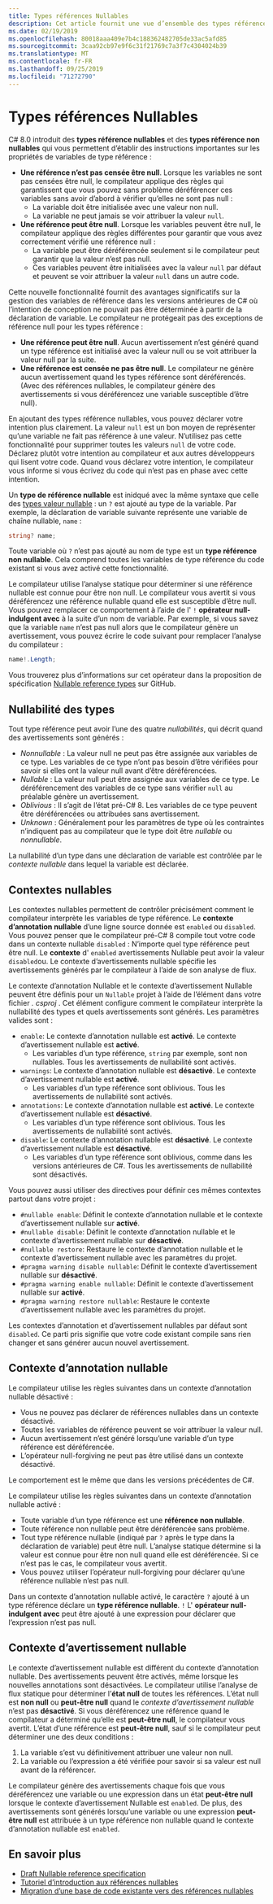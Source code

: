 ```yaml
---
title: Types références Nullables
description: Cet article fournit une vue d’ensemble des types référence nullables, ajoutés dans C# 8. Vous allez découvrir comment la fonctionnalité offre une protection contre les exceptions de référence null pour les projets nouveaux ou existants.
ms.date: 02/19/2019
ms.openlocfilehash: 80018aaa409e7b4c188362482705de33ac5afd85
ms.sourcegitcommit: 3caa92cb97e9f6c31f21769c7a3f7c4304024b39
ms.translationtype: MT
ms.contentlocale: fr-FR
ms.lasthandoff: 09/25/2019
ms.locfileid: "71272790"
---
```

# <a name="nullable-reference-types"></a>Types références Nullables

C# 8.0 introduit des **types référence nullables** et des **types référence non nullables** qui vous permettent d’établir des instructions importantes sur les propriétés de variables de type référence :

- **Une référence n’est pas censée être null**. Lorsque les variables ne sont pas censées être null, le compilateur applique des règles qui garantissent que vous pouvez sans problème déréférencer ces variables sans avoir d’abord à vérifier qu’elles ne sont pas null :
  - La variable doit être initialisée avec une valeur non null.
  - La variable ne peut jamais se voir attribuer la valeur `null`.
- **Une référence peut être null**. Lorsque les variables peuvent être null, le compilateur applique des règles différentes pour garantir que vous avez correctement vérifié une référence null :
  - La variable peut être déréférencée seulement si le compilateur peut garantir que la valeur n’est pas null.
  - Ces variables peuvent être initialisées avec la valeur `null` par défaut et peuvent se voir attribuer la valeur `null` dans un autre code.

Cette nouvelle fonctionnalité fournit des avantages significatifs sur la gestion des variables de référence dans les versions antérieures de C# où l’intention de conception ne pouvait pas être déterminée à partir de la déclaration de variable. Le compilateur ne protégeait pas des exceptions de référence null pour les types référence :

- **Une référence peut être null**. Aucun avertissement n’est généré quand un type référence est initialisé avec la valeur null ou se voit attribuer la valeur null par la suite.
- **Une référence est censée ne pas être null**. Le compilateur ne génère aucun avertissement quand les types référence sont déréférencés. (Avec des références nullables, le compilateur génère des avertissements si vous déréférencez une variable susceptible d’être null).

En ajoutant des types référence nullables, vous pouvez déclarer votre intention plus clairement. La valeur `null` est un bon moyen de représenter qu’une variable ne fait pas référence à une valeur. N’utilisez pas cette fonctionnalité pour supprimer toutes les valeurs `null` de votre code. Déclarez plutôt votre intention au compilateur et aux autres développeurs qui lisent votre code. Quand vous déclarez votre intention, le compilateur vous informe si vous écrivez du code qui n’est pas en phase avec cette intention.

Un **type de référence nullable** est inidqué avec la même syntaxe que celle des [types valeur nullable](programming-guide/nullable-types/index.md) : un `?` est ajouté au type de la variable. Par exemple, la déclaration de variable suivante représente une variable de chaîne nullable, `name` :

```csharp
string? name;
```

Toute variable où `?` n’est pas ajouté au nom de type est un **type référence non nullable**. Cela comprend toutes les variables de type référence du code existant si vous avez activé cette fonctionnalité.

Le compilateur utilise l’analyse statique pour déterminer si une référence nullable est connue pour être non null. Le compilateur vous avertit si vous déréférencez une référence nullable quand elle est susceptible d’être null. Vous pouvez remplacer ce comportement à l’aide de l' `!` **opérateur null-indulgent avec** à la suite d’un nom de variable. Par exemple, si vous savez que la variable `name` n’est pas null alors que le compilateur génère un avertissement, vous pouvez écrire le code suivant pour remplacer l’analyse du compilateur :

```csharp
name!.Length;
```

Vous trouverez plus d’informations sur cet opérateur dans la proposition de spécification [Nullable reference types](../../_csharplang/proposals/csharp-8.0/nullable-reference-types-specification.md#the-null-forgiving-operator) sur GitHub.

## <a name="nullability-of-types"></a>Nullabilité des types

Tout type référence peut avoir l’une des quatre *nullabilités*, qui décrit quand des avertissements sont générés :

- *Nonnullable* : La valeur null ne peut pas être assignée aux variables de ce type. Les variables de ce type n’ont pas besoin d’être vérifiées pour savoir si elles ont la valeur null avant d’être déréférencées.
- *Nullable* : La valeur null peut être assignée aux variables de ce type. Le déréférencement des variables de ce type sans vérifier `null` au préalable génère un avertissement.
- *Oblivious* : Il s’agit de l’état pré-C# 8. Les variables de ce type peuvent être déréférencées ou attribuées sans avertissement.
- *Unknown* : Généralement pour les paramètres de type où les contraintes n’indiquent pas au compilateur que le type doit être *nullable* ou *nonnullable*.

La nullabilité d’un type dans une déclaration de variable est contrôlée par le *contexte nullable* dans lequel la variable est déclarée.

## <a name="nullable-contexts"></a>Contextes nullables

Les contextes nullables permettent de contrôler précisément comment le compilateur interprète les variables de type référence. Le **contexte d’annotation nullable** d’une ligne source donnée est `enabled` ou `disabled`. Vous pouvez penser que le compilateur pré-C# 8 compile tout votre code dans un contexte nullable `disabled` : N’importe quel type référence peut être null. Le **contexte** d' `enabled` avertissements Nullable peut avoir la valeur `disabled`ou. Le contexte d’avertissements nullable spécifie les avertissements générés par le compilateur à l’aide de son analyse de flux.

Le contexte d’annotation Nullable et le contexte d’avertissement Nullable peuvent être définis pour un `Nullable` projet à l’aide de l’élément dans votre fichier *. csproj* . Cet élément configure comment le compilateur interprète la nullabilité des types et quels avertissements sont générés. Les paramètres valides sont :

- `enable`: Le contexte d’annotation nullable est **activé**. Le contexte d’avertissement nullable est **activé**.
  - Les variables d’un type référence, `string` par exemple, sont non nullables.  Tous les avertissements de nullabilité sont activés.
- `warnings`: Le contexte d’annotation nullable est **désactivé**. Le contexte d’avertissement nullable est **activé**.
  - Les variables d’un type référence sont oblivious. Tous les avertissements de nullabilité sont activés.
- `annotations`: Le contexte d’annotation nullable est **activé**. Le contexte d’avertissement nullable est **désactivé**.
  - Les variables d’un type référence sont oblivious. Tous les avertissements de nullabilité sont activés.
- `disable`: Le contexte d’annotation nullable est **désactivé**. Le contexte d’avertissement nullable est **désactivé**.
  - Les variables d’un type référence sont oblivious, comme dans les versions antérieures de C#. Tous les avertissements de nullabilité sont désactivés.

Vous pouvez aussi utiliser des directives pour définir ces mêmes contextes partout dans votre projet :

- `#nullable enable`: Définit le contexte d’annotation nullable et le contexte d’avertissement nullable sur **activé**.
- `#nullable disable`: Définit le contexte d’annotation nullable et le contexte d’avertissement nullable sur **désactivé**.
- `#nullable restore`: Restaure le contexte d’annotation nullable et le contexte d’avertissement nullable avec les paramètres du projet.
- `#pragma warning disable nullable`: Définit le contexte d’avertissement nullable sur **désactivé**.
- `#pragma warning enable nullable`: Définit le contexte d’avertissement nullable sur **activé**.
- `#pragma warning restore nullable`: Restaure le contexte d’avertissement nullable avec les paramètres du projet.

Les contextes d’annotation et d’avertissement nullables par défaut sont `disabled`. Ce parti pris signifie que votre code existant compile sans rien changer et sans générer aucun nouvel avertissement.

## <a name="nullable-annotation-context"></a>Contexte d’annotation nullable

Le compilateur utilise les règles suivantes dans un contexte d’annotation nullable désactivé :

- Vous ne pouvez pas déclarer de références nullables dans un contexte désactivé.
- Toutes les variables de référence peuvent se voir attribuer la valeur null.
- Aucun avertissement n’est généré lorsqu’une variable d’un type référence est déréférencée.
- L’opérateur null-forgiving ne peut pas être utilisé dans un contexte désactivé.

Le comportement est le même que dans les versions précédentes de C#.

Le compilateur utilise les règles suivantes dans un contexte d’annotation nullable activé :

- Toute variable d’un type référence est une **référence non nullable**.
- Toute référence non nullable peut être déréférencée sans problème.
- Tout type référence nullable (indiqué par `?` après le type dans la déclaration de variable) peut être null. L’analyse statique détermine si la valeur est connue pour être non null quand elle est déréférencée. Si ce n’est pas le cas, le compilateur vous avertit.
- Vous pouvez utiliser l’opérateur null-forgiving pour déclarer qu’une référence nullable n’est pas null.

Dans un contexte d’annotation nullable activé, le caractère `?` ajouté à un type référence déclare un **type référence nullable**. `!` L' **opérateur null-indulgent avec** peut être ajouté à une expression pour déclarer que l’expression n’est pas null.

## <a name="nullable-warning-context"></a>Contexte d’avertissement nullable

Le contexte d’avertissement nullable est différent du contexte d’annotation nullable. Des avertissements peuvent être activés, même lorsque les nouvelles annotations sont désactivées. Le compilateur utilise l’analyse de flux statique pour déterminer l’**état null** de toutes les références. L’état null est **non null** ou **peut-être null** quand le *contexte d’avertissement nullable* n’est pas **désactivé**. Si vous déréférencez une référence quand le compilateur a déterminé qu’elle est **peut-être null**, le compilateur vous avertit. L’état d’une référence est **peut-être null**, sauf si le compilateur peut déterminer une des deux conditions :

1. La variable s’est vu définitivement attribuer une valeur non null.
1. La variable ou l’expression a été vérifiée pour savoir si sa valeur est null avant de la référencer.

Le compilateur génère des avertissements chaque fois que vous déréférencez une variable ou une expression dans un état **peut-être null** lorsque le contexte d’avertissement Nullable est `enabled`. De plus, des avertissements sont générés lorsqu’une variable ou une expression **peut-être null** est attribuée à un type référence non nullable quand le contexte d’annotation nullable est `enabled`.

## <a name="learn-more"></a>En savoir plus

- [Draft Nullable reference specification](https://github.com/dotnet/csharplang/blob/master/proposals/csharp-8.0/nullable-reference-types-specification.md)
- [Tutoriel d’introduction aux références nullables](tutorials/nullable-reference-types.md)
- [Migration d’une base de code existante vers des références nullables](tutorials/upgrade-to-nullable-references.md)
